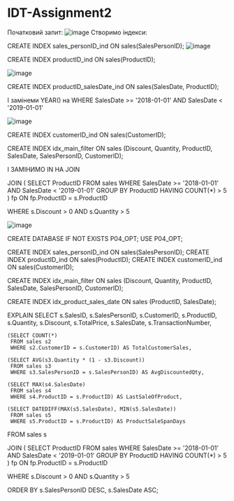 # IDT-Assignment2
Початковий запит:
![image](https://github.com/user-attachments/assets/76dcd542-5872-454f-83d9-479a0bd468d0)
Створимо індекси:

CREATE INDEX sales_personID_ind ON sales(SalesPersonID);
![image](https://github.com/user-attachments/assets/6a37e632-e964-4442-aa1c-220ac48e2358)

CREATE INDEX productID_ind ON sales(ProductID);

![image](https://github.com/user-attachments/assets/57e0ae30-b564-4a45-8020-77ed0c4a3b11)

CREATE INDEX productID_salesDate_ind ON sales(SalesDate, ProductID);

І замінеми YEAR() на WHERE SalesDate >= '2018-01-01' AND SalesDate < '2019-01-01'

![image](https://github.com/user-attachments/assets/070bbc75-9957-431d-aa5f-9825541f2ee9)

CREATE INDEX customerID_ind ON sales(CustomerID);

CREATE INDEX idx_main_filter 
ON sales (Discount, Quantity, ProductID, SalesDate, SalesPersonID, CustomerID);

І ЗАМІНИМО IN НА JOIN

JOIN (
    SELECT ProductID
    FROM sales
    WHERE SalesDate >= '2018-01-01' AND SalesDate < '2019-01-01'
    GROUP BY ProductID
    HAVING COUNT(*) > 5
) fp ON fp.ProductID = s.ProductID

WHERE s.Discount > 0
  AND s.Quantity > 5

![image](https://github.com/user-attachments/assets/2b89cf24-4414-43bc-bdb5-f6825383ff03)

CREATE DATABASE IF NOT EXISTS P04_OPT;
USE P04_OPT;

CREATE INDEX sales_personID_ind ON sales(SalesPersonID);
CREATE INDEX productID_ind ON sales(ProductID);
CREATE INDEX customerID_ind ON sales(CustomerID);

CREATE INDEX idx_main_filter 
ON sales (Discount, Quantity, ProductID, SalesDate, SalesPersonID, CustomerID);

CREATE INDEX idx_product_sales_date 
ON sales (ProductID, SalesDate);

EXPLAIN SELECT 
    s.SalesID,
    s.SalesPersonID,
    s.CustomerID,
    s.ProductID,
    s.Quantity,
    s.Discount,
    s.TotalPrice,
    s.SalesDate,
    s.TransactionNumber,

    (SELECT COUNT(*) 
     FROM sales s2 
     WHERE s2.CustomerID = s.CustomerID) AS TotalCustomerSales,

    (SELECT AVG(s3.Quantity * (1 - s3.Discount)) 
     FROM sales s3 
     WHERE s3.SalesPersonID = s.SalesPersonID) AS AvgDiscountedQty,

    (SELECT MAX(s4.SalesDate) 
     FROM sales s4 
     WHERE s4.ProductID = s.ProductID) AS LastSaleOfProduct,

    (SELECT DATEDIFF(MAX(s5.SalesDate), MIN(s5.SalesDate)) 
     FROM sales s5 
     WHERE s5.ProductID = s.ProductID) AS ProductSaleSpanDays

FROM sales s

JOIN (
    SELECT ProductID
    FROM sales
    WHERE SalesDate >= '2018-01-01' AND SalesDate < '2019-01-01'
    GROUP BY ProductID
    HAVING COUNT(*) > 5
) fp ON fp.ProductID = s.ProductID

WHERE s.Discount > 0
  AND s.Quantity > 5

ORDER BY 
    s.SalesPersonID DESC,
    s.SalesDate ASC;



